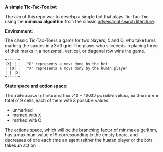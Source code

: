 **A simple Tic-Tac-Toe bot**

The aim of this repo was to develop a simple bot that plays Tic-Tac-Toe using the **minimax algorithm** from the classic [adversarial search literature](https://en.wikibooks.org/wiki/Artificial_Intelligence/Search/Adversarial_search/Minimax_Search).

**Environment**:

The classic Tic-Tac-Toe is a game for two players, X and O, who take turns marking the spaces in a 3×3 grid.
The player who succeeds in placing three of their marks in a horizontal, vertical, or diagonal row wins the game.

```
+-----+
|X| | |   "O" represents a move done by the bot
| |O| |   "X" represents a move dony by the human player
| | |X|
+-----+
```

**State space and action space**:

The state space is finite and has 3^9 = 19683 possible values, as there are a total of 9 cells, each of them with 3 possible values: 
- unmarked
- marked with X
- marked with O

The actions space, which will be the branching factor of minimax algorithm, has a maximum value of 9 corresponding to the empty board, and decreases of one each time an agent (either the human player or the bot) takes an action.
